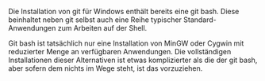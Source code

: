 Die Installation von git für Windows enthält bereits eine git bash.
Diese beinhaltet neben git selbst auch eine Reihe typischer Standard-Anwendungen zum Arbeiten auf der Shell.

Git bash ist tatsächlich nur eine Installation von MinGW oder Cygwin mit reduzierter Menge an verfügbaren Anwendungen.
Die vollständigen Installationen dieser Alternativen ist etwas komplizierter als die der git bash, aber sofern dem nichts im Wege steht, ist das vorzuziehen.
